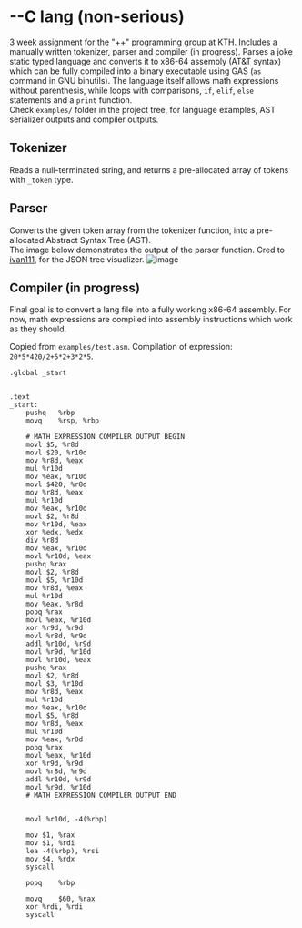 
# --C lang (non-serious)
3 week assignment for the "++" programming group at KTH. Includes a manually written tokenizer, parser and compiler (in progress).
Parses a joke static typed language and converts it to x86-64 assembly (AT&T syntax) which can be fully compiled into a binary executable using GAS (`as` command in GNU binutils). The language itself allows math expressions without parenthesis, while loops with comparisons, `if`, `elif`, `else` statements and a `print` function.
<br>
Check `examples/` folder in the project tree, for language examples, AST serializer outputs and compiler outputs.

## Tokenizer
Reads a null-terminated string, and returns a pre-allocated array of tokens with `_token` type.

## Parser
Converts the given token array from the tokenizer function, into a pre-allocated Abstract Syntax Tree (AST).
<br>
The image below demonstrates the output of the parser function. Cred to [ivan111](https://github.com/ivan111/vtree), for the JSON tree visualizer. ![image](https://user-images.githubusercontent.com/68696386/196812284-0f8c6719-ff57-47d7-8efb-acf2e453dcf5.png)


## Compiler (in progress)
Final goal is to convert a lang file into a fully working x86-64 assembly. For now, math expressions are compiled into assembly instructions which work as they should.
<br>

Copied from `examples/test.asm`. Compilation of expression: `20*5*420/2+5*2+3*2*5`.
```assembly
.global	_start


.text
_start:
	pushq	%rbp
	movq	%rsp, %rbp

	# MATH EXPRESSION COMPILER OUTPUT BEGIN
	movl $5, %r8d
	movl $20, %r10d
	mov %r8d, %eax
	mul %r10d
	mov %eax, %r10d
	movl $420, %r8d
	mov %r8d, %eax
	mul %r10d
	mov %eax, %r10d
	movl $2, %r8d
	mov %r10d, %eax
	xor %edx, %edx
	div %r8d
	mov %eax, %r10d
	movl %r10d, %eax
	pushq %rax
	movl $2, %r8d
	movl $5, %r10d
	mov %r8d, %eax
	mul %r10d
	mov %eax, %r8d
	popq %rax
	movl %eax, %r10d
	xor %r9d, %r9d
	movl %r8d, %r9d
	addl %r10d, %r9d
	movl %r9d, %r10d
	movl %r10d, %eax
	pushq %rax
	movl $2, %r8d
	movl $3, %r10d
	mov %r8d, %eax
	mul %r10d
	mov %eax, %r10d
	movl $5, %r8d
	mov %r8d, %eax
	mul %r10d
	mov %eax, %r8d
	popq %rax
	movl %eax, %r10d
	xor %r9d, %r9d
	movl %r8d, %r9d
	addl %r10d, %r9d
	movl %r9d, %r10d
	# MATH EXPRESSION COMPILER OUTPUT END
	
	
	movl %r10d, -4(%rbp)
	
	mov	$1, %rax
	mov	$1, %rdi
	lea	-4(%rbp), %rsi
	mov	$4, %rdx
	syscall
	
	popq	%rbp
	
	movq	$60, %rax
	xor	%rdi, %rdi
	syscall
```
